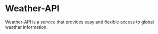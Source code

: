 # Weather-API
Weather-API is a service that provides easy and flexible access to global weather information. 
